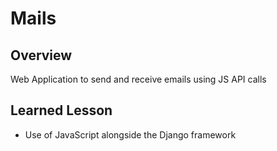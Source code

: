 # Mails

## Overview
Web Application to send and receive emails using JS API calls 

## Learned Lesson
* Use of JavaScript alongside the Django framework
